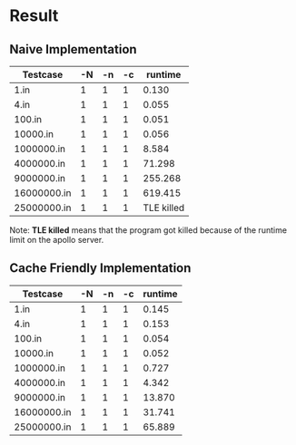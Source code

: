 # Result

## Naive Implementation

| Testcase    | -N | -n | -c | runtime    |
|-------------|----|----|----|------------|
| 1.in        | 1  | 1  | 1  | 0.130      |
| 4.in        | 1  | 1  | 1  | 0.055      |
| 100.in      | 1  | 1  | 1  | 0.051      |
| 10000.in    | 1  | 1  | 1  | 0.056      |
| 1000000.in  | 1  | 1  | 1  | 8.584      |
| 4000000.in  | 1  | 1  | 1  | 71.298     |
| 9000000.in  | 1  | 1  | 1  | 255.268    |
| 16000000.in | 1  | 1  | 1  | 619.415    |
| 25000000.in | 1  | 1  | 1  | TLE killed |

Note: **TLE killed** means that the program got killed because of the runtime limit on the apollo server.

## Cache Friendly Implementation

| Testcase    | -N | -n | -c | runtime |
|-------------|----|----|----|---------|
| 1.in        | 1  | 1  | 1  | 0.145   |
| 4.in        | 1  | 1  | 1  | 0.153   |
| 100.in      | 1  | 1  | 1  | 0.054   |
| 10000.in    | 1  | 1  | 1  | 0.052   |
| 1000000.in  | 1  | 1  | 1  | 0.727   |
| 4000000.in  | 1  | 1  | 1  | 4.342   |
| 9000000.in  | 1  | 1  | 1  | 13.870  |
| 16000000.in | 1  | 1  | 1  | 31.741  |
| 25000000.in | 1  | 1  | 1  | 65.889  |
